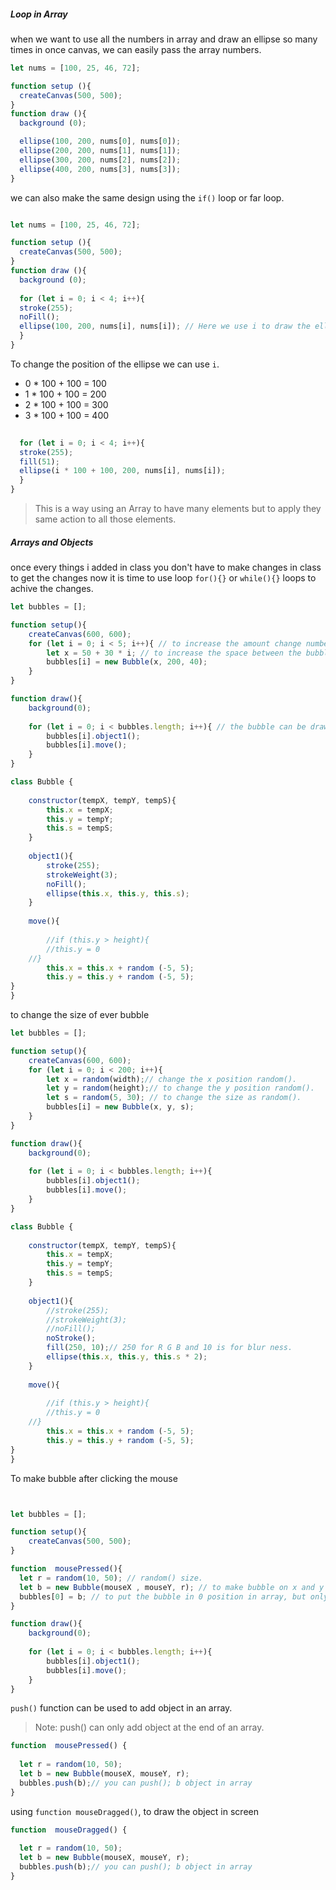 ##### Loop in Array
 when we want to use all the numbers in array and draw an ellipse so many times in once canvas, we can easily pass the array numbers.

```javascript
let nums = [100, 25, 46, 72];

function setup (){
  createCanvas(500, 500);
}
function draw (){
  background (0);

  ellipse(100, 200, nums[0], nums[0]);
  ellipse(200, 200, nums[1], nums[1]);
  ellipse(300, 200, nums[2], nums[2]);
  ellipse(400, 200, nums[3], nums[3]);
}
```
we can also make the same design using the `if()` loop or far loop.
```javascript

let nums = [100, 25, 46, 72];

function setup (){
  createCanvas(500, 500);
}
function draw (){
  background (0);
  
  for (let i = 0; i < 4; i++){
  stroke(255);
  noFill();
  ellipse(100, 200, nums[i], nums[i]); // Here we use i to draw the ellipse 4 time.
  }
}
```
To change the position of the ellipse we can use `i`.
 
 * 0 * 100 + 100 = 100
 * 1 * 100 + 100 = 200
 * 2 * 100 + 100 = 300
 * 3 * 100 + 100 = 400
   
```javascript
  
  for (let i = 0; i < 4; i++){
  stroke(255);
  fill(51);
  ellipse(i * 100 + 100, 200, nums[i], nums[i]);
  }
}
```
> This is a way using an Array to have many elements but to apply they same action to all those elements.

##### Arrays and Objects
once every things i added in class you don't have to make changes in class to get the changes now it is time to use loop `for(){}` or `while(){}` loops to achive the changes.

````javascript
let bubbles = [];

function setup(){
    createCanvas(600, 600);
    for (let i = 0; i < 5; i++){ // to increase the amount change number 5 in this line.
        let x = 50 + 30 * i; // to increase the space between the bubbles ever 10 PX + 30 times * i value.
        bubbles[i] = new Bubble(x, 200, 40);
    }
}

function draw(){
    background(0);
    
    for (let i = 0; i < bubbles.length; i++){ // the bubble can be draw at the total length of canvas.
        bubbles[i].object1();
        bubbles[i].move();
    }
}

class Bubble {
    
    constructor(tempX, tempY, tempS){
        this.x = tempX;
        this.y = tempY;
        this.s = tempS; 
    }
    
    object1(){
        stroke(255);
        strokeWeight(3);
        noFill();
        ellipse(this.x, this.y, this.s);
    }
    
    move(){
       
        //if (this.y > height){
        //this.y = 0 
    //}
        this.x = this.x + random (-5, 5);
        this.y = this.y + random (-5, 5);
}
}
````
to change the size of ever bubble 

```javascript
let bubbles = [];

function setup(){
    createCanvas(600, 600);
    for (let i = 0; i < 200; i++){
        let x = random(width);// change the x position random().
        let y = random(height);// to change the y position random().
        let s = random(5, 30); // to change the size as random().
        bubbles[i] = new Bubble(x, y, s);
    }
}

function draw(){
    background(0);
    
    for (let i = 0; i < bubbles.length; i++){
        bubbles[i].object1();
        bubbles[i].move();
    }
}

class Bubble {
    
    constructor(tempX, tempY, tempS){
        this.x = tempX;
        this.y = tempY;
        this.s = tempS; 
    }
    
    object1(){
        //stroke(255);
        //strokeWeight(3);
        //noFill();
        noStroke();
        fill(250, 10);// 250 for R G B and 10 is for blur ness. 
        ellipse(this.x, this.y, this.s * 2);
    }
    
    move(){
       
        //if (this.y > height){
        //this.y = 0 
    //}
        this.x = this.x + random (-5, 5);
        this.y = this.y + random (-5, 5);
}
}
```
To make bubble after clicking the mouse
```javascript


let bubbles = [];

function setup(){
    createCanvas(500, 500);
}

function  mousePressed(){
  let r = random(10, 50); // random() size.
  let b = new Bubble(mouseX , mouseY, r); // to make bubble on x and y position of a mouse.
  bubbles[0] = b; // to put the bubble in 0 position in array, but only one bubble at time.
}

function draw(){
    background(0);
    
    for (let i = 0; i < bubbles.length; i++){
        bubbles[i].object1();
        bubbles[i].move();
    }
}

```
`push()` function can be used to add object in an array.
> Note: push() can only add object at the end of an array.

```javascript
function  mousePressed() {
    
  let r = random(10, 50);
  let b = new Bubble(mouseX, mouseY, r);
  bubbles.push(b);// you can push(); b object in array
}

```
using `function mouseDragged()`, to draw the object in screen 
```javascript
function  mouseDragged() {
    
  let r = random(10, 50);
  let b = new Bubble(mouseX, mouseY, r);
  bubbles.push(b);// you can push(); b object in array
}

```